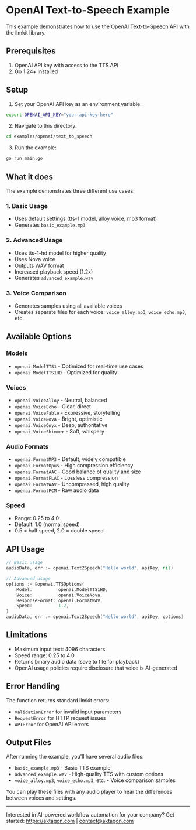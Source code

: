# OpenAI Text-to-Speech Example

This example demonstrates how to use the OpenAI Text-to-Speech API with the llmkit library.

## Prerequisites

1. OpenAI API key with access to the TTS API
2. Go 1.24+ installed

## Setup

1. Set your OpenAI API key as an environment variable:
```bash
export OPENAI_API_KEY="your-api-key-here"
```

2. Navigate to this directory:
```bash
cd examples/openai/text_to_speech
```

3. Run the example:
```bash
go run main.go
```

## What it does

The example demonstrates three different use cases:

### 1. Basic Usage
- Uses default settings (tts-1 model, alloy voice, mp3 format)
- Generates `basic_example.mp3`

### 2. Advanced Usage
- Uses tts-1-hd model for higher quality
- Uses Nova voice
- Outputs WAV format
- Increased playback speed (1.2x)
- Generates `advanced_example.wav`

### 3. Voice Comparison
- Generates samples using all available voices
- Creates separate files for each voice: `voice_alloy.mp3`, `voice_echo.mp3`, etc.

## Available Options

### Models
- `openai.ModelTTS1` - Optimized for real-time use cases
- `openai.ModelTTS1HD` - Optimized for quality

### Voices
- `openai.VoiceAlloy` - Neutral, balanced
- `openai.VoiceEcho` - Clear, direct
- `openai.VoiceFable` - Expressive, storytelling
- `openai.VoiceNova` - Bright, optimistic
- `openai.VoiceOnyx` - Deep, authoritative
- `openai.VoiceShimmer` - Soft, whispery

### Audio Formats
- `openai.FormatMP3` - Default, widely compatible
- `openai.FormatOpus` - High compression efficiency
- `openai.FormatAAC` - Good balance of quality and size
- `openai.FormatFLAC` - Lossless compression
- `openai.FormatWAV` - Uncompressed, high quality
- `openai.FormatPCM` - Raw audio data

### Speed
- Range: 0.25 to 4.0
- Default: 1.0 (normal speed)
- 0.5 = half speed, 2.0 = double speed

## API Usage

```go
// Basic usage
audioData, err := openai.Text2Speech("Hello world", apiKey, nil)

// Advanced usage
options := &openai.TTSOptions{
    Model:          openai.ModelTTS1HD,
    Voice:          openai.VoiceNova,
    ResponseFormat: openai.FormatWAV,
    Speed:          1.2,
}
audioData, err := openai.Text2Speech("Hello world", apiKey, options)
```

## Limitations

- Maximum input text: 4096 characters
- Speed range: 0.25 to 4.0
- Returns binary audio data (save to file for playback)
- OpenAI usage policies require disclosure that voice is AI-generated

## Error Handling

The function returns standard llmkit errors:
- `ValidationError` for invalid input parameters
- `RequestError` for HTTP request issues
- `APIError` for OpenAI API errors

## Output Files

After running the example, you'll have several audio files:
- `basic_example.mp3` - Basic TTS example
- `advanced_example.wav` - High-quality TTS with custom options
- `voice_alloy.mp3`, `voice_echo.mp3`, etc. - Voice comparison samples

You can play these files with any audio player to hear the differences between voices and settings.

---
Interested in AI-powered workflow automation for your company? Get started: https://aktagon.com | contact@aktagon.com

